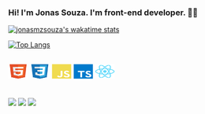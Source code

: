 ### Hi! I'm Jonas Souza. I'm front-end developer. 👨‍💻

[![jonasmzsouza's wakatime stats](https://github-readme-stats.vercel.app/api?username=jonasmzsouza&show_icons=true&theme=react&count_private=true)](https://github.com/jonasmzsouza)

[![Top Langs](https://github-readme-stats.vercel.app/api/top-langs/?username=jonasmzsouza&layout=compact&langs_count=10&theme=react)](https://github.com/jonasmzsouza)

  
<div style="display: inline_block"><br>
  <img align="center" alt="Jonas-HTML" height="30" width="40" src="https://raw.githubusercontent.com/devicons/devicon/master/icons/html5/html5-original.svg">
  <img align="center" alt="Jonas-CSS" height="30" width="40" src="https://raw.githubusercontent.com/devicons/devicon/master/icons/css3/css3-original.svg">
  <img align="center" alt="Jonas-Js" height="30" width="40" src="https://raw.githubusercontent.com/devicons/devicon/master/icons/javascript/javascript-plain.svg">
  <img align="center" alt="Jonas-Ts" height="30" width="40" src="https://raw.githubusercontent.com/devicons/devicon/master/icons/typescript/typescript-plain.svg">
  <img align="center" alt="Jonas-React" height="30" width="40" src="https://raw.githubusercontent.com/devicons/devicon/master/icons/react/react-original.svg">
</div>
  
#

[<img src = "https://img.shields.io/badge/github%20pages-3e4957.svg?&style=for-the-badge&logo=github&logoColor=white">](https://jonasmzsouza.github.io/)
[<img src="https://img.shields.io/badge/linkedin-2662a9.svg?&style=for-the-badge&logo=linkedin&logoColor=white" />](https://www.linkedin.com/in/jonasmzsouza/)
[<img src = "https://img.shields.io/badge/gmail-b73728.svg?&style=for-the-badge&logo=Gmail&logoColor=white">](mailto:jonasmzsouza@gmail.com)
